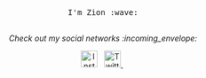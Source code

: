 <p align="center">
  <samp>
    I'm Zion :wave:
    <br><br>
  </samp>
</p>

<p align="center"> 
  <i> Check out my social networks :incoming_envelope: </i>
</p>
<p align="center">
  <a href="https://instagram.com/ZionHDev"><img src="https://github.com/Quadrified/Quadrified/blob/master/assets/my_svgs/instagram.svg" width="30px" alt="Instagram"></a> &nbsp; 
  <a href="https://twitter.com/ProZion24"><img src="https://github.com/Quadrified/Quadrified/blob/master/assets/my_svgs/twitter.svg" width="30px" alt="Twitter">     </a> &nbsp; </p>
